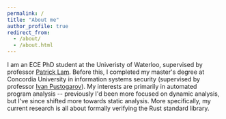 ```yaml
---
permalink: /
title: "About me"
author_profile: true
redirect_from: 
  - /about/
  - /about.html
---
```


I am an ECE PhD student at the Univeristy of Waterloo, supervised by professor [Patrick Lam](https://patricklam.ca). Before this, I completed my master's degree at Concordia University in information systems security (supervised by professor [Ivan Pustogarov](https://scholar.google.com/citations?user=PHfZcJMAAAAJ&hl=en)). My interests are primarily in automated program analysis -- previously I'd been more focused on dynamic analysis, but I've since shifted more towards static analysis. More specifically, my current research is all about formally verifying the Rust standard library.

